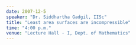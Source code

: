 ```yaml
---
date: 2007-12-5
speaker: "Dr. Siddhartha Gadgil, IISc"
title: "Least area surfaces are incompressible"
time: "4:00 p.m." 
venue: "Lecture Hall - I, Dept. of Mathematics"
---
```


